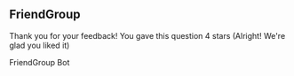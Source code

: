 ## FriendGroup

Thank you for your feedback! You gave this question 4 stars (Alright! We're glad you liked it)

FriendGroup Bot
